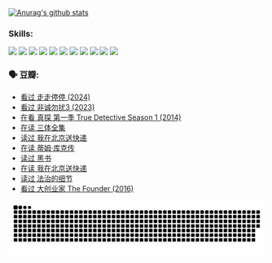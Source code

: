 
[![Anurag's github stats](https://github-readme-stats.vercel.app/api?username=w940853815)](https://github.com/anuraghazra/github-readme-stats)

### Skills:

<code><img height="32" src="https://cdn.jsdelivr.net/npm/simple-icons@v5/icons/python.svg"></code>
<code><img height="32" src="https://cdn.jsdelivr.net/npm/simple-icons@v5/icons/javascript.svg"></code>
<code><img height="32" src="https://cdn.jsdelivr.net/npm/simple-icons@v5/icons/django.svg"></code>
<code><img height="32" src="https://cdn.jsdelivr.net/npm/simple-icons@v5/icons/flask.svg"></code>
<code><img height="32" src="https://cdn.jsdelivr.net/npm/simple-icons@v5/icons/vuetify.svg"></code>
<code><img height="32" src="https://cdn.jsdelivr.net/npm/simple-icons@v5/icons/git.svg"></code>
<code><img height="32" src="https://cdn.jsdelivr.net/npm/simple-icons@v5/icons/docker.svg"></code>
<code><img height="32" src="https://cdn.jsdelivr.net/npm/simple-icons@v5/icons/postgresql.svg"></code>
<code><img height="32" src="https://cdn.jsdelivr.net/npm/simple-icons@v5/icons/elasticsearch.svg"></code>
<code><img height="32" src="https://cdn.jsdelivr.net/npm/simple-icons@v5/icons/macos.svg"></code>
<code><img height="32" src="https://cdn.jsdelivr.net/npm/simple-icons@v5/icons/linux.svg"></code>

### 🗣 豆瓣:

<!-- DOUBAN-ACTIVITIES:START -->
- [看过 走走停停‎ (2024)](https://www.douban.com/people/136069238/status/4684430230/?_i=24559454)
- [看过 非诚勿扰3‎ (2023)](https://www.douban.com/people/136069238/status/4676324100/?_i=24559454)
- [在看 真探 第一季 True Detective Season 1‎ (2014)](https://www.douban.com/people/136069238/status/4673382852/?_i=24559454)
- [在读 三体全集](https://www.douban.com/people/136069238/status/4672842521/?_i=24559454)
- [读过 我在北京送快递](https://www.douban.com/people/136069238/status/4672842036/?_i=24559454)
- [在读 蒂姆·库克传](https://www.douban.com/people/136069238/status/4663517053/?_i=24559454)
- [读过 黑书](https://www.douban.com/people/136069238/status/4663516022/?_i=24559455)
- [在读 我在北京送快递](https://www.douban.com/people/136069238/status/4658098365/?_i=24559455)
- [读过 法治的细节](https://www.douban.com/people/136069238/status/4657347558/?_i=24559455)
- [看过 大创业家 The Founder‎ (2016)](https://www.douban.com/people/136069238/status/4649667693/?_i=24559455)
<!-- DOUBAN-ACTIVITIES:END -->


![Snake animation](https://raw.githubusercontent.com/w940853815/w940853815/output/github-contribution-grid-snake.svg)

<!--
**w940853815/w940853815** is a ✨ _special_ ✨ repository because its `README.md` (this file) appears on your GitHub profile.

Here are some ideas to get you started:

- 🔭 I’m currently working on ...
- 🌱 I’m currently learning ...
- 👯 I’m looking to collaborate on ...
- 🤔 I’m looking for help with ...
- 💬 Ask me about ...
- 📫 How to reach me: ...
- 😄 Pronouns: ...
- ⚡ Fun fact: ...
-->
